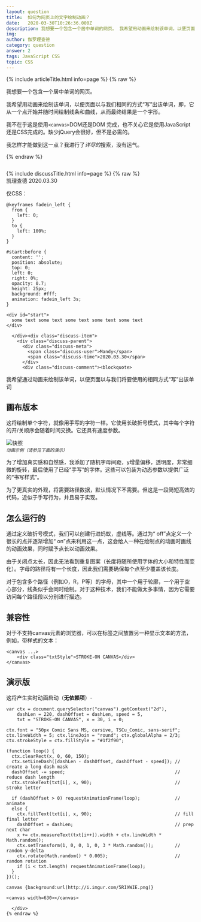 ```yaml
---
layout: question
title:  如何为网页上的文字绘制动画？
date:   2020-03-30T10:26:36.000Z
description: 我想要一个包含一个居中单词的网页。 我希望用动画来绘制该单词，以便页面以与我们相同的方式“写”出该单词，即，它从一个点开始并随时间绘制线条和曲线，从而...
img: 
author: 伽罗理查德
category: question
answer: 2
tags: JavaScript CSS
topic: CSS
---
```

<div class="article-root">
  <div class="article">
    {% include articleTitle.html info=page %}
    {% raw %}
    <div class="article-content"><p><font style="vertical-align: inherit;"><font style="vertical-align: inherit;">我想要一个包含一个居中单词的网页。 </font></font></p>

<p><font style="vertical-align: inherit;"><font style="vertical-align: inherit;">我希望用动画来绘制该单词，以便页面以与我们相同的方式“写”出该单词，即，它从一个点开始并随时间绘制线条和曲线，从而最终结果是一个字形。 </font></font></p>

<p><font style="vertical-align: inherit;"><font style="vertical-align: inherit;">我不在乎这是使用</font></font><code>&lt;canvas&gt;</code><font style="vertical-align: inherit;"><font style="vertical-align: inherit;">DOM还是DOM </font><font style="vertical-align: inherit;">完成，</font><font style="vertical-align: inherit;">也不关心它是使用JavaScript还是CSS完成的。</font><font style="vertical-align: inherit;">缺少jQuery会很好，但不是必需的。</font></font></p>

<p><font style="vertical-align: inherit;"><font style="vertical-align: inherit;">我怎样才能做到这一点？</font><font style="vertical-align: inherit;">我进行了</font></font><em><font style="vertical-align: inherit;"><font style="vertical-align: inherit;">详尽的</font></font></em><font style="vertical-align: inherit;"><font style="vertical-align: inherit;">搜索</font><font style="vertical-align: inherit;">，没有运气。</font></font></p></div>
    {% endraw %}
  </div>
  <p style="height: 0;width:0;overflow: hidden;"> 第3869篇《如何为网页上的文字绘制动画？》来自Winter(https://github.com/aiyld/aiyld.github.io)的站点</p>
  <div class="discuss-wrapper">
    {% include discussTitle.html info=page %}
    {% raw %}
    <div class="discuss-item">
        <div class="discuss-parent">
          <div class="discuss-meta">
            <span class="discuss-user">凯理查德</span>
            <span class="discuss-time">2020.03.30</span>
          </div>
          <div class="discuss-comment"><p><font style="vertical-align: inherit;"><font style="vertical-align: inherit;">仅CSS：</font></font></p>

<p></p><div class="snippet" data-lang="js" data-hide="false" data-console="true" data-babel="false">
<div class="snippet-code">
<pre class="snippet-code-css lang-css prettyprint-override"><code>@keyframes fadein_left {<font></font>
  from {<font></font>
    left: 0;<font></font>
  }<font></font>
  to {<font></font>
    left: 100%;<font></font>
  }<font></font>
}<font></font>
<font></font>
#start:before {<font></font>
  content: '';<font></font>
  position: absolute;<font></font>
  top: 0;<font></font>
  left: 0;<font></font>
  right: 0%;<font></font>
  opacity: 0.7;<font></font>
  height: 25px;<font></font>
  background: #fff;<font></font>
  animation: fadein_left 3s;<font></font>
}</code></pre>
<pre class="snippet-code-html lang-html prettyprint-override"><code>&lt;div id="start"&gt;<font></font>
  some text some text some text some text some text<font></font>
&lt;/div&gt;</code></pre>
</div>
</div>
<p></p></div>
        </div>
        
      </div><div class="discuss-item">
        <div class="discuss-parent">
          <div class="discuss-meta">
            <span class="discuss-user">Mandy</span>
            <span class="discuss-time">2020.03.30</span>
          </div>
          <div class="discuss-comment"><blockquote>
  <p><font style="vertical-align: inherit;"><font style="vertical-align: inherit;">我希望通过动画来绘制该单词，以便页面以与我们将要使用的相同方式“写”出该单词</font></font></p>
</blockquote>

<h2><font style="vertical-align: inherit;"><font style="vertical-align: inherit;">画布版本</font></font></h2>

<p><font style="vertical-align: inherit;"><font style="vertical-align: inherit;">这将绘制单个字符，就像用手写的字符一样。</font><font style="vertical-align: inherit;">它使用长破折号模式，其中每个字符的开/关顺序会随着时间交换。</font><font style="vertical-align: inherit;">它还具有速度参数。</font></font></p>

<p><img src="https://i.stack.imgur.com/XWQe1.gif" alt="快照"><br>
<sup><em><font style="vertical-align: inherit;"><font style="vertical-align: inherit;">动画示例（请参见下面的演示）</font></font></em></sup></p>

<p><font style="vertical-align: inherit;"><font style="vertical-align: inherit;">为了增加真实感和自然感，我添加了随机字母间距，y增量偏移，透明度，非常细微的旋转，最后使用了已经“手写”的字体。</font><font style="vertical-align: inherit;">这些可以包装为动态参数以提供广泛的“书写样式”。</font></font></p>

<p><font style="vertical-align: inherit;"><font style="vertical-align: inherit;">为了更真实的外观，将需要路径数据，默认情况下不需要。</font><font style="vertical-align: inherit;">但这是一段简短高效的代码，近似于手写行为，并且易于实现。</font></font></p>

<h2><font style="vertical-align: inherit;"><font style="vertical-align: inherit;">怎么运行的</font></font></h2>

<p><font style="vertical-align: inherit;"><font style="vertical-align: inherit;">通过定义破折号模式，我们可以创建行进蚂蚁，虚线等。</font><font style="vertical-align: inherit;">通过为“ off”点定义一个很长的点并逐渐增加“ on”点来利用这一点，这会给人一种在绘制点的动画时画线的动画效果，同时赋予点长以动画效果。</font></font></p>

<p><font style="vertical-align: inherit;"><font style="vertical-align: inherit;">由于关闭点太长，因此无法看到重复图案（长度将随所使用字体的大小和特性而变化）。</font><font style="vertical-align: inherit;">字母的路径将有一个长度，因此我们需要确保每个点至少覆盖该长度。</font></font></p>

<p><font style="vertical-align: inherit;"><font style="vertical-align: inherit;">对于包含多个路径（例如O，R，P等）的字母，其中一个用于轮廓，一个用于空心部分，线条似乎会同时绘制。</font><font style="vertical-align: inherit;">对于这种技术，我们不能做太多事情，因为它需要访问每个路径段以分别进行描边。</font></font></p>

<h2><font style="vertical-align: inherit;"><font style="vertical-align: inherit;">兼容性</font></font></h2>

<p><font style="vertical-align: inherit;"><font style="vertical-align: inherit;">对于不支持canvas元素的浏览器，可以在标签之间放置另一种显示文本的方法，例如，带样式的文本：</font></font></p>

<pre><code>&lt;canvas ...&gt;<font></font>
    &lt;div class="txtStyle"&gt;STROKE-ON CANVAS&lt;/div&gt;<font></font>
&lt;/canvas&gt;<font></font>
</code></pre>

<h2><font style="vertical-align: inherit;"><font style="vertical-align: inherit;">演示版</font></font></h2>

<p><font style="vertical-align: inherit;"><font style="vertical-align: inherit;">这将产生实时动画启动（</font></font><strong><font style="vertical-align: inherit;"><font style="vertical-align: inherit;">无依赖项</font></font></strong><font style="vertical-align: inherit;"><font style="vertical-align: inherit;">）-</font></font></p>

<p></p><div class="snippet" data-lang="js" data-hide="false" data-console="false" data-babel="false">
<div class="snippet-code">
<pre class="snippet-code-js lang-js prettyprint-override"><code>var ctx = document.querySelector("canvas").getContext("2d"),<font></font>
    dashLen = 220, dashOffset = dashLen, speed = 5,<font></font>
    txt = "STROKE-ON CANVAS", x = 30, i = 0;<font></font>
<font></font>
ctx.font = "50px Comic Sans MS, cursive, TSCu_Comic, sans-serif"; <font></font>
ctx.lineWidth = 5; ctx.lineJoin = "round"; ctx.globalAlpha = 2/3;<font></font>
ctx.strokeStyle = ctx.fillStyle = "#1f2f90";<font></font>
<font></font>
(function loop() {<font></font>
  ctx.clearRect(x, 0, 60, 150);<font></font>
  ctx.setLineDash([dashLen - dashOffset, dashOffset - speed]); // create a long dash mask<font></font>
  dashOffset -= speed;                                         // reduce dash length<font></font>
  ctx.strokeText(txt[i], x, 90);                               // stroke letter<font></font>
<font></font>
  if (dashOffset &gt; 0) requestAnimationFrame(loop);             // animate<font></font>
  else {<font></font>
    ctx.fillText(txt[i], x, 90);                               // fill final letter<font></font>
    dashOffset = dashLen;                                      // prep next char<font></font>
    x += ctx.measureText(txt[i++]).width + ctx.lineWidth * Math.random();<font></font>
    ctx.setTransform(1, 0, 0, 1, 0, 3 * Math.random());        // random y-delta<font></font>
    ctx.rotate(Math.random() * 0.005);                         // random rotation<font></font>
    if (i &lt; txt.length) requestAnimationFrame(loop);<font></font>
  }<font></font>
})();</code></pre>
<pre class="snippet-code-css lang-css prettyprint-override"><code>canvas {background:url(http://i.imgur.com/5RIXWIE.png)}</code></pre>
<pre class="snippet-code-html lang-html prettyprint-override"><code>&lt;canvas width=630&gt;&lt;/canvas&gt;</code></pre>
</div>
</div>
<p></p></div>
        </div>
        
      </div>
    {% endraw %}
  </div>
<div>

